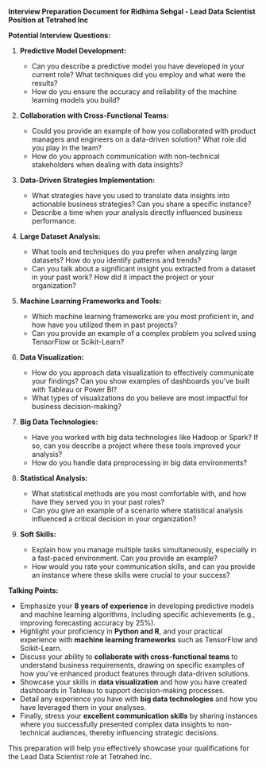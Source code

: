**Interview Preparation Document for Ridhima Sehgal - Lead Data Scientist Position at Tetrahed Inc**

**Potential Interview Questions:**

1. **Predictive Model Development:**
   - Can you describe a predictive model you have developed in your current role? What techniques did you employ and what were the results?
   - How do you ensure the accuracy and reliability of the machine learning models you build?

2. **Collaboration with Cross-Functional Teams:**
   - Could you provide an example of how you collaborated with product managers and engineers on a data-driven solution? What role did you play in the team?
   - How do you approach communication with non-technical stakeholders when dealing with data insights?

3. **Data-Driven Strategies Implementation:**
   - What strategies have you used to translate data insights into actionable business strategies? Can you share a specific instance?
   - Describe a time when your analysis directly influenced business performance.

4. **Large Dataset Analysis:**
   - What tools and techniques do you prefer when analyzing large datasets? How do you identify patterns and trends?
   - Can you talk about a significant insight you extracted from a dataset in your past work? How did it impact the project or your organization?

5. **Machine Learning Frameworks and Tools:**
   - Which machine learning frameworks are you most proficient in, and how have you utilized them in past projects?
   - Can you provide an example of a complex problem you solved using TensorFlow or Scikit-Learn?

6. **Data Visualization:**
   - How do you approach data visualization to effectively communicate your findings? Can you show examples of dashboards you've built with Tableau or Power BI?
   - What types of visualizations do you believe are most impactful for business decision-making?

7. **Big Data Technologies:**
   - Have you worked with big data technologies like Hadoop or Spark? If so, can you describe a project where these tools improved your analysis?
   - How do you handle data preprocessing in big data environments?

8. **Statistical Analysis:**
   - What statistical methods are you most comfortable with, and how have they served you in your past roles?
   - Can you give an example of a scenario where statistical analysis influenced a critical decision in your organization?

9. **Soft Skills:**
   - Explain how you manage multiple tasks simultaneously, especially in a fast-paced environment. Can you provide an example?
   - How would you rate your communication skills, and can you provide an instance where these skills were crucial to your success?

**Talking Points:**

- Emphasize your **8 years of experience** in developing predictive models and machine learning algorithms, including specific achievements (e.g., improving forecasting accuracy by 25%).
- Highlight your proficiency in **Python and R**, and your practical experience with **machine learning frameworks** such as TensorFlow and Scikit-Learn.
- Discuss your ability to **collaborate with cross-functional teams** to understand business requirements, drawing on specific examples of how you've enhanced product features through data-driven solutions.
- Showcase your skills in **data visualization** and how you have created dashboards in Tableau to support decision-making processes.
- Detail any experience you have with **big data technologies** and how you have leveraged them in your analyses.
- Finally, stress your **excellent communication skills** by sharing instances where you successfully presented complex data insights to non-technical audiences, thereby influencing strategic decisions.

This preparation will help you effectively showcase your qualifications for the Lead Data Scientist role at Tetrahed Inc.